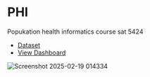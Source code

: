 # PHI
Popukation health informatics course sat 5424

- <a href = "https://github.com/Gideono29/Data-Analysis-and-Visualization/blob/main/Power%20BI%20Dataset%20vF.xlsx">Dataset</a>
- <a href = "https://github.com/Gideono29/Data-Analysis-and-Visualization/blob/main/Screenshot%202025-02-19%20014334.png">View Dashboard</a>

![Screenshot 2025-02-19 014334](https://github.com/user-attachments/assets/e40b9896-9157-4c3b-a7a5-c4a3c184ab8c)
